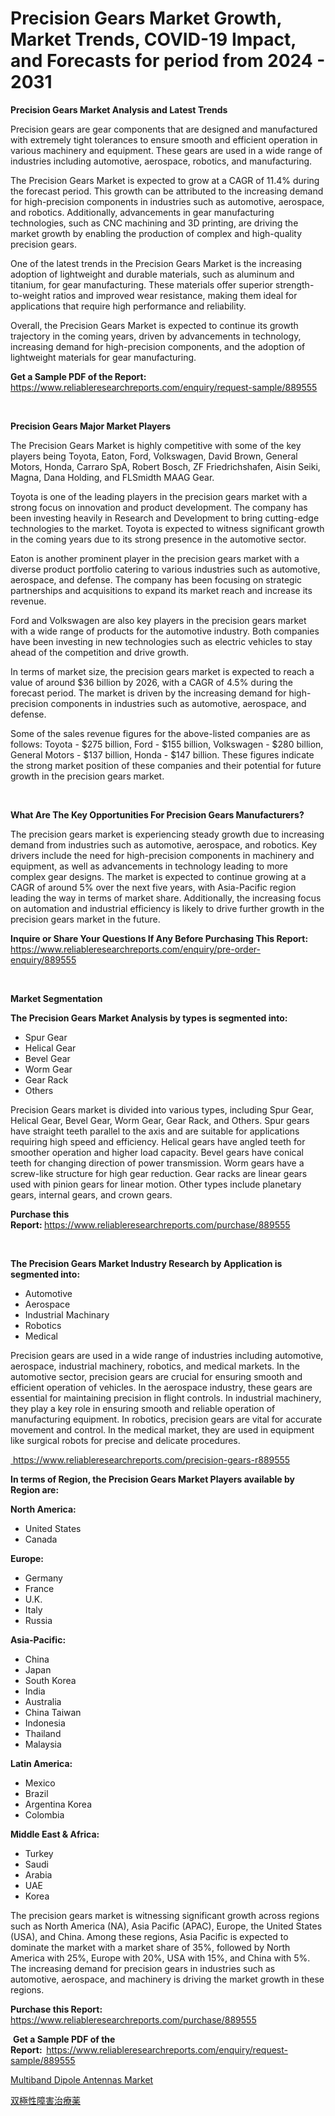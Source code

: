 <p><h1>Precision Gears Market Growth, Market Trends, COVID-19 Impact, and Forecasts for period from 2024 - 2031</h1></p><p><strong>Precision Gears Market Analysis and Latest Trends</strong></p>
<p><p>Precision gears are gear components that are designed and manufactured with extremely tight tolerances to ensure smooth and efficient operation in various machinery and equipment. These gears are used in a wide range of industries including automotive, aerospace, robotics, and manufacturing.</p><p>The Precision Gears Market is expected to grow at a CAGR of 11.4% during the forecast period. This growth can be attributed to the increasing demand for high-precision components in industries such as automotive, aerospace, and robotics. Additionally, advancements in gear manufacturing technologies, such as CNC machining and 3D printing, are driving the market growth by enabling the production of complex and high-quality precision gears.</p><p>One of the latest trends in the Precision Gears Market is the increasing adoption of lightweight and durable materials, such as aluminum and titanium, for gear manufacturing. These materials offer superior strength-to-weight ratios and improved wear resistance, making them ideal for applications that require high performance and reliability.</p><p>Overall, the Precision Gears Market is expected to continue its growth trajectory in the coming years, driven by advancements in technology, increasing demand for high-precision components, and the adoption of lightweight materials for gear manufacturing.</p></p>
<p><strong>Get a Sample PDF of the Report:&nbsp;</strong> <a href="https://www.reliableresearchreports.com/enquiry/request-sample/889555">https://www.reliableresearchreports.com/enquiry/request-sample/889555</a></p>
<p>&nbsp;</p>
<p><strong>Precision Gears Major Market Players</strong></p>
<p><p>The Precision Gears Market is highly competitive with some of the key players being Toyota, Eaton, Ford, Volkswagen, David Brown, General Motors, Honda, Carraro SpA, Robert Bosch, ZF Friedrichshafen, Aisin Seiki, Magna, Dana Holding, and FLSmidth MAAG Gear.</p><p>Toyota is one of the leading players in the precision gears market with a strong focus on innovation and product development. The company has been investing heavily in Research and Development to bring cutting-edge technologies to the market. Toyota is expected to witness significant growth in the coming years due to its strong presence in the automotive sector.</p><p>Eaton is another prominent player in the precision gears market with a diverse product portfolio catering to various industries such as automotive, aerospace, and defense. The company has been focusing on strategic partnerships and acquisitions to expand its market reach and increase its revenue.</p><p>Ford and Volkswagen are also key players in the precision gears market with a wide range of products for the automotive industry. Both companies have been investing in new technologies such as electric vehicles to stay ahead of the competition and drive growth.</p><p>In terms of market size, the precision gears market is expected to reach a value of around $36 billion by 2026, with a CAGR of 4.5% during the forecast period. The market is driven by the increasing demand for high-precision components in industries such as automotive, aerospace, and defense.</p><p>Some of the sales revenue figures for the above-listed companies are as follows: Toyota - $275 billion, Ford - $155 billion, Volkswagen - $280 billion, General Motors - $137 billion, Honda - $147 billion. These figures indicate the strong market position of these companies and their potential for future growth in the precision gears market.</p></p>
<p>&nbsp;</p>
<p><strong>What Are The Key Opportunities For Precision Gears Manufacturers?</strong></p>
<p><p>The precision gears market is experiencing steady growth due to increasing demand from industries such as automotive, aerospace, and robotics. Key drivers include the need for high-precision components in machinery and equipment, as well as advancements in technology leading to more complex gear designs. The market is expected to continue growing at a CAGR of around 5% over the next five years, with Asia-Pacific region leading the way in terms of market share. Additionally, the increasing focus on automation and industrial efficiency is likely to drive further growth in the precision gears market in the future.</p></p>
<p><strong>Inquire or Share Your Questions If Any Before Purchasing This Report:</strong> <a href="https://www.reliableresearchreports.com/enquiry/pre-order-enquiry/889555">https://www.reliableresearchreports.com/enquiry/pre-order-enquiry/889555</a></p>
<p>&nbsp;</p>
<p><strong>Market Segmentation</strong></p>
<p><strong>The Precision Gears Market Analysis by types is segmented into:</strong></p>
<p><ul><li>Spur Gear</li><li>Helical Gear</li><li>Bevel Gear</li><li>Worm Gear</li><li>Gear Rack</li><li>Others</li></ul></p>
<p><p>Precision Gears market is divided into various types, including Spur Gear, Helical Gear, Bevel Gear, Worm Gear, Gear Rack, and Others. Spur gears have straight teeth parallel to the axis and are suitable for applications requiring high speed and efficiency. Helical gears have angled teeth for smoother operation and higher load capacity. Bevel gears have conical teeth for changing direction of power transmission. Worm gears have a screw-like structure for high gear reduction. Gear racks are linear gears used with pinion gears for linear motion. Other types include planetary gears, internal gears, and crown gears.</p></p>
<p><strong>Purchase this Report:&nbsp;</strong><a href="https://www.reliableresearchreports.com/purchase/889555">https://www.reliableresearchreports.com/purchase/889555</a></p>
<p>&nbsp;</p>
<p><strong>The Precision Gears Market Industry Research by Application is segmented into:</strong></p>
<p><ul><li>Automotive</li><li>Aerospace</li><li>Industrial Machinary</li><li>Robotics</li><li>Medical</li></ul></p>
<p><p>Precision gears are used in a wide range of industries including automotive, aerospace, industrial machinery, robotics, and medical markets. In the automotive sector, precision gears are crucial for ensuring smooth and efficient operation of vehicles. In the aerospace industry, these gears are essential for maintaining precision in flight controls. In industrial machinery, they play a key role in ensuring smooth and reliable operation of manufacturing equipment. In robotics, precision gears are vital for accurate movement and control. In the medical market, they are used in equipment like surgical robots for precise and delicate procedures.</p></p>
<p><a href="https://www.reliableresearchreports.com/precision-gears-r889555">&nbsp;https://www.reliableresearchreports.com/precision-gears-r889555</a></p>
<p><strong>In terms of Region, the Precision Gears Market Players available by Region are:</strong></p>
<p>
    <p> <strong> North America: </strong>
        <ul>
            <li>United States</li>
            <li>Canada</li>
        </ul>
        </p> 
    <p> <strong> Europe: </strong>
        <ul>
            <li>Germany</li>
            <li>France</li>
            <li>U.K.</li>
            <li>Italy</li>
            <li>Russia</li>
        </ul>
        </p> 
    <p> <strong> Asia-Pacific: </strong>
        <ul>
            <li>China</li>
            <li>Japan</li>
            <li>South Korea</li>
            <li>India</li>
            <li>Australia</li>
            <li>China Taiwan</li>
            <li>Indonesia</li>
            <li>Thailand</li>
            <li>Malaysia</li>
        </ul>
        </p> 
    <p> <strong> Latin America: </strong>
        <ul>
            <li>Mexico</li>
            <li>Brazil</li>
            <li>Argentina Korea</li>
            <li>Colombia</li>
        </ul>
        </p> 
    <p> <strong> Middle East & Africa: </strong>
        <ul>
            <li>Turkey</li>
            <li>Saudi</li>
            <li>Arabia</li>
            <li>UAE</li>
            <li>Korea</li>
        </ul>
    </p>
    </p>
<p><p>The precision gears market is witnessing significant growth across regions such as North America (NA), Asia Pacific (APAC), Europe, the United States (USA), and China. Among these regions, Asia Pacific is expected to dominate the market with a market share of 35%, followed by North America with 25%, Europe with 20%, USA with 15%, and China with 5%. The increasing demand for precision gears in industries such as automotive, aerospace, and machinery is driving the market growth in these regions.</p></p>
<p><strong>Purchase this Report: </strong><a href="https://www.reliableresearchreports.com/purchase/889555">https://www.reliableresearchreports.com/purchase/889555</a></p>
<p>&nbsp;<strong>Get a Sample PDF of the Report:&nbsp;&nbsp;</strong><a href="https://www.reliableresearchreports.com/enquiry/request-sample/889555">https://www.reliableresearchreports.com/enquiry/request-sample/889555</a></p>
<p><strong></strong></p>
<p><p><a href="https://flame-sidecar-702.notion.site/Multiband-Dipole-Antennas-Market-Furnishes-Information-on-Market-Share-Market-Trends-and-Market-Gr-ce98c88ae31048e69118e5a3aa25a748">Multiband Dipole Antennas Market</a></p><p><a href="https://medium.com/@raymanta28/%E5%8F%8C%E6%A5%B5%E6%80%A7%E9%9A%9C%E5%AE%B3%E6%B2%BB%E7%99%82%E5%B8%82%E5%A0%B4-%E5%B8%82%E5%A0%B4cagr-%E5%B8%82%E5%A0%B4%E5%8B%95%E5%90%91-%E6%88%90%E9%95%B7%E6%88%A6%E7%95%A5%E3%81%AB%E5%AF%BE%E3%81%99%E3%82%8B%E6%B4%9E%E5%AF%9F-d02da1c0d143">双極性障害治療薬</a></p></p>